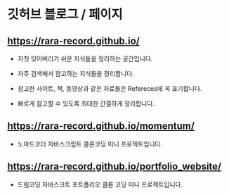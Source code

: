 # 깃허브 블로그 / 페이지

## https://rara-record.github.io/

- 자칫 잊어버리기 쉬운 지식들을 정리하는 공간입니다.

- 자주 검색해서 참고하는 지식들을 정리합니다.

- 참고한 사이트, 책, 동영상과 같은 자료들은 Refereces에 꼭 표기합니다.

- 빠르게 참고할 수 있도록 최대한 간결하게 정리합니다.

## https://rara-record.github.io/momentum/
- 노마드코더 자바스크립트 클론코딩 미니 프로젝트입니다.


## https://rara-record.github.io/portfolio_website/
- 드림코딩 자바스크트 포트폴리오 클론 코딩 미니 프로젝트입니다.
